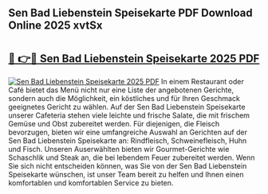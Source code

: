## Sen Bad Liebenstein Speisekarte PDF Download Online 2025 xvtSx

# <h2><a href="http://gcb3q1.nevu.top/?p=Sen+Bad+Liebenstein+Speisekarte">🔗 👉🔴 Sen Bad Liebenstein Speisekarte 2025 PDF</a></h2>

[![Sen Bad Liebenstein Speisekarte 2025 PDF](https://i.imgur.com/dBaPXMq.png)](http://gcb3q1.nevu.top/?p=Sen+Bad+Liebenstein+Speisekarte)
In einem Restaurant oder Café bietet das Menü nicht nur eine Liste der angebotenen Gerichte, sondern auch die Möglichkeit, ein köstliches und für Ihren Geschmack geeignetes Gericht zu wählen. Auf der Sen Bad Liebenstein Speisekarte unserer Cafeteria stehen viele leichte und frische Salate, die mit frischem Gemüse und Obst zubereitet werden. Für diejenigen, die Fleisch bevorzugen, bieten wir eine umfangreiche Auswahl an Gerichten auf der Sen Bad Liebenstein Speisekarte an: Rindfleisch, Schweinefleisch, Huhn und Fisch. Unseren Auserwählten bieten wir Gourmet-Gerichte wie Schaschlik und Steak an, die bei lebendem Feuer zubereitet werden. Wenn Sie sich nicht entscheiden können, was Sie von der Sen Bad Liebenstein Speisekarte wünschen, ist unser Team bereit zu helfen und Ihnen einen komfortablen und komfortablen Service zu bieten.
